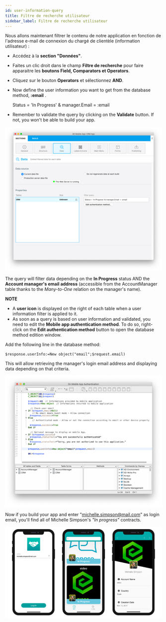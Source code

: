 ```yaml
---
id: user-information-query
title: Filtre de recherche utilisateur
sidebar_label: Filtre de recherche utilisateur
---
```

Nous allons maintenant filtrer le contenu de notre application en fonction de l'adresse e-mail de connexion du chargé de clientèle (information utilisateur) :

* Accédez à la **section "Données"**. 
* Faites un clic droit dans le champ **Filtre de recherche** pour faire apparaitre les **boutons Field, Comparators et Operators**.
* Cliquez sur le bouton **Operators** et sélectionnez **AND**.
* Now define the user information you want to get from the database method, **:email** .

    Status = 'In Progress' & manager.Email = :email 
    

* Remember to validate the query by clicking on the **Validate** button. If not, you won't be able to build your app.

![User information query](assets/restricted-queries/user-information-query.png)

The query will filter data depending on the **In Progress** status AND the **Account manager's email address** (accessible from the AccountManager table thanks to the *Many-to-One* relation on the manager's name).<div class = "tips"> 

**NOTE**

* A **user icon** is displayed on the right of each table when a user information filter is applied to it.
* As soon as a query is based on user information and validated, you need to edit the **Mobile app authentication method**. To do so, right-click on the **Edit authentication method** button to open the database method edition window.</div> 

Add the following line in the database method:

    $response.userInfo:=New object("email";$request.email)
    

This will allow retrieving the manager's login email address and displaying data depending on that criteria.

![User information query](assets/restricted-queries/database-method-user-information-query.png)

Now if you build your app and enter "michelle.simpson@mail.com" as login email, you'll find all of Michelle Simpson's *"In progress"* contracts.

![Final result](assets/restricted-queries/restricted-queries-final-result.png)